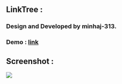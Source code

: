 ## LinkTree : 

### Design and Developed by minhaj-313.

### Demo : [link](https://minhaj-313.github.io/linktree/)

## Screenshot :

<img src="screenshot.png">
